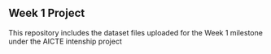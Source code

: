 ## Week 1 Project
This repository includes the dataset files uploaded for the Week 1 milestone under the AICTE intenship project
